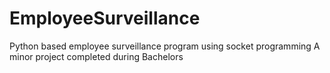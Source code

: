 # EmployeeSurveillance
Python based employee surveillance program using socket programming
A minor project completed during Bachelors
